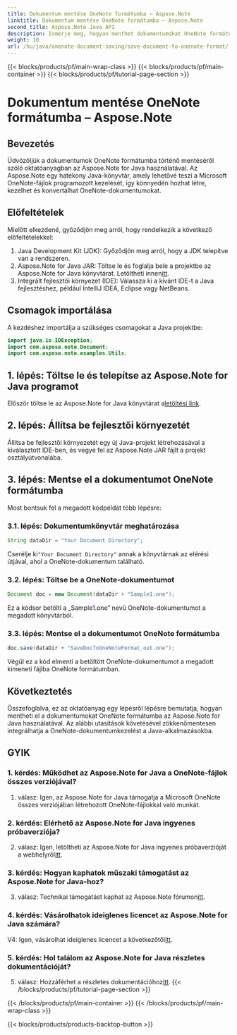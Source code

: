 ```yaml
---
title: Dokumentum mentése OneNote formátumba – Aspose.Note
linktitle: Dokumentum mentése OneNote formátumba – Aspose.Note
second_title: Aspose.Note Java API
description: Ismerje meg, hogyan menthet dokumentumokat OneNote formátumba az Aspose.Note for Java használatával. Kövesse lépésenkénti útmutatónkat a zökkenőmentes integráció érdekében.
weight: 10
url: /hu/java/onenote-document-saving/save-document-to-onenote-format/
---
```


{{< blocks/products/pf/main-wrap-class >}}
{{< blocks/products/pf/main-container >}}
{{< blocks/products/pf/tutorial-page-section >}}

# Dokumentum mentése OneNote formátumba – Aspose.Note

## Bevezetés

Üdvözöljük a dokumentumok OneNote formátumba történő mentéséről szóló oktatóanyagban az Aspose.Note for Java használatával. Az Aspose.Note egy hatékony Java-könyvtár, amely lehetővé teszi a Microsoft OneNote-fájlok programozott kezelését, így könnyedén hozhat létre, kezelhet és konvertálhat OneNote-dokumentumokat.

## Előfeltételek

Mielőtt elkezdené, győződjön meg arról, hogy rendelkezik a következő előfeltételekkel:

1. Java Development Kit (JDK): Győződjön meg arról, hogy a JDK telepítve van a rendszeren.
2.  Aspose.Note for Java JAR: Töltse le és foglalja bele a projektbe az Aspose.Note for Java könyvtárat. Letöltheti innen[itt](https://releases.aspose.com/note/java/).
3. Integrált fejlesztői környezet (IDE): Válassza ki a kívánt IDE-t a Java fejlesztéshez, például IntelliJ IDEA, Eclipse vagy NetBeans.

## Csomagok importálása

A kezdéshez importálja a szükséges csomagokat a Java projektbe:

```java
import java.io.IOException;
import com.aspose.note.Document;
import com.aspose.note.examples.Utils;
```

## 1. lépés: Töltse le és telepítse az Aspose.Note for Java programot

Először töltse le az Aspose.Note for Java könyvtárat a[letöltési link](https://releases.aspose.com/note/java/).

## 2. lépés: Állítsa be fejlesztői környezetét

Állítsa be fejlesztői környezetét egy új Java-projekt létrehozásával a kiválasztott IDE-ben, és vegye fel az Aspose.Note JAR fájlt a projekt osztályútvonalába.

## 3. lépés: Mentse el a dokumentumot OneNote formátumba

Most bontsuk fel a megadott kódpéldát több lépésre:

### 3.1. lépés: Dokumentumkönyvtár meghatározása

```java
String dataDir = "Your Document Directory";
```

 Cserélje ki`"Your Document Directory"` annak a könyvtárnak az elérési útjával, ahol a OneNote-dokumentum található.

### 3.2. lépés: Töltse be a OneNote-dokumentumot

```java
Document doc = new Document(dataDir + "Sample1.one");
```

Ez a kódsor betölti a „Sample1.one” nevű OneNote-dokumentumot a megadott könyvtárból.

### 3.3. lépés: Mentse el a dokumentumot OneNote formátumba

```java
doc.save(dataDir + "SaveDocToOneNoteFormat_out.one");
```

Végül ez a kód elmenti a betöltött OneNote-dokumentumot a megadott kimeneti fájlba OneNote formátumban.

## Következtetés

Összefoglalva, ez az oktatóanyag egy lépésről lépésre bemutatja, hogyan mentheti el a dokumentumokat OneNote formátumba az Aspose.Note for Java használatával. Az alábbi utasítások követésével zökkenőmentesen integrálhatja a OneNote-dokumentumkezelést a Java-alkalmazásokba.

## GYIK

### 1. kérdés: Működhet az Aspose.Note for Java a OneNote-fájlok összes verziójával?

1. válasz: Igen, az Aspose.Note for Java támogatja a Microsoft OneNote összes verziójában létrehozott OneNote-fájlokkal való munkát.

### 2. kérdés: Elérhető az Aspose.Note for Java ingyenes próbaverziója?

 2. válasz: Igen, letöltheti az Aspose.Note for Java ingyenes próbaverzióját a webhelyről[itt](https://releases.aspose.com/).

### 3. kérdés: Hogyan kaphatok műszaki támogatást az Aspose.Note for Java-hoz?

 3. válasz: Technikai támogatást kaphat az Aspose.Note fórumon[itt](https://forum.aspose.com/c/note/28).

### 4. kérdés: Vásárolhatok ideiglenes licencet az Aspose.Note for Java számára?

 V4: Igen, vásárolhat ideiglenes licencet a következőtől[itt](https://purchase.aspose.com/temporary-license/).

### 5. kérdés: Hol találom az Aspose.Note for Java részletes dokumentációját?

 5. válasz: Hozzáférhet a részletes dokumentációhoz[itt](https://reference.aspose.com/note/java/).
{{< /blocks/products/pf/tutorial-page-section >}}

{{< /blocks/products/pf/main-container >}}
{{< /blocks/products/pf/main-wrap-class >}}

{{< blocks/products/products-backtop-button >}}
